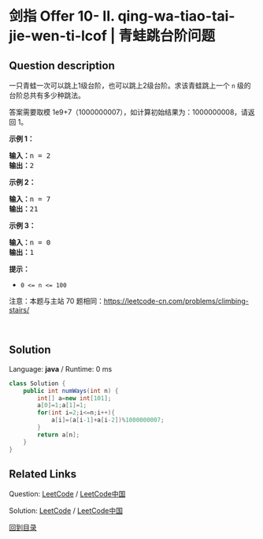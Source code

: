 ﻿# 剑指 Offer 10- II. qing-wa-tiao-tai-jie-wen-ti-lcof | 青蛙跳台阶问题

## Question description

<!--If you want to use the English description, use English description is not available for the problem. Please switch to Chinese. instead-->
<p>一只青蛙一次可以跳上1级台阶，也可以跳上2级台阶。求该青蛙跳上一个 <code>n</code>&nbsp;级的台阶总共有多少种跳法。</p>

<p>答案需要取模 1e9+7（1000000007），如计算初始结果为：1000000008，请返回 1。</p>

<p><strong>示例 1：</strong></p>

<pre><strong>输入：</strong>n = 2
<strong>输出：</strong>2
</pre>

<p><strong>示例 2：</strong></p>

<pre><strong>输入：</strong>n = 7
<strong>输出：</strong>21
</pre>

<p><strong>示例 3：</strong></p>

<pre><strong>输入：</strong>n = 0
<strong>输出：</strong>1</pre>

<p><strong>提示：</strong></p>

<ul>
	<li><code>0 &lt;= n &lt;= 100</code></li>
</ul>

<p>注意：本题与主站 70 题相同：<a href="https://leetcode-cn.com/problems/climbing-stairs/">https://leetcode-cn.com/problems/climbing-stairs/</a></p>

<p>&nbsp;</p>




## Solution

Language: **java**  /  Runtime: 0 ms

```java
class Solution {
    public int numWays(int n) {
        int[] a=new int[101];
        a[0]=1;a[1]=1;
        for(int i=2;i<=n;i++){
            a[i]=(a[i-1]+a[i-2])%1000000007;
        }
        return a[n];
    }
}
```



## Related Links

Question: [LeetCode](https://leetcode.com/problems/qing-wa-tiao-tai-jie-wen-ti-lcof/description/)  /  [LeetCode中国](https://leetcode-cn.com/problems/qing-wa-tiao-tai-jie-wen-ti-lcof/description/)

Solution: [LeetCode](https://leetcode.com/articles/qing-wa-tiao-tai-jie-wen-ti-lcof/)  /  [LeetCode中国](https://leetcode-cn.com/articles/qing-wa-tiao-tai-jie-wen-ti-lcof/)

[回到目录](../README.md)